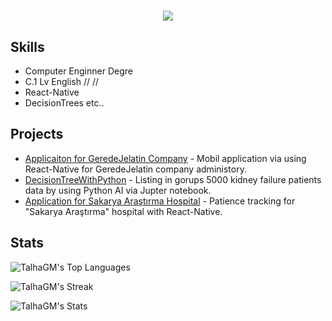 #
<h1 align="center">
  <a href="https://git.io/typing-svg">
    <img src="https://readme-typing-svg.herokuapp.com/?lines=Welcome%20to%20Omar%20Talha's%20corner.&center=true&size=25">
  </a>
</h1>

## Skills 
- Computer Enginner Degre
- C.1 Lv English   // //
- React-Native
- DecisionTrees
etc..
## Projects
- [Applicaiton for GeredeJelatin Company](https://github.com/TalhaGM/GeredeJelatinApp) - Mobil application via using React-Native for GeredeJelatin company administory.
- [DecisionTreeWithPython](https://github.com/TalhaGM/DecisionTreeWithPython) - Listing in gorups 5000 kidney failure patients data by using Python AI via Jupter notebook.
- [Application for Sakarya Araştırma Hospital](https://github.com/TalhaGM/MobilUygulamaGelistirme) - Patience tracking for "Sakarya Araştırma" hospital with React-Native.

## Stats

![TalhaGM's Top Languages](https://github-readme-stats.vercel.app/api/top-langs/?username=TalhaGM&theme=dark&show_icons=true&hide_border=true&layout=compact)

![TalhaGM's Streak](https://streak-stats.demolab.com?user=TalhaGM&theme=dark&hide_border=true)


![TalhaGM's Stats](https://github-readme-stats.vercel.app/api?username=TalhaGM&theme=dark&show_icons=true&hide_border=true&count_private=true)
